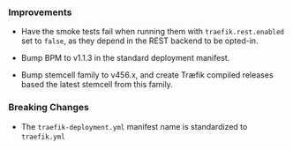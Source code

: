 ### Improvements

- Have the smoke tests fail when running them with `traefik.rest.enabled` set
  to `false`, as they depend in the REST backend to be opted-in.

- Bump BPM to v1.1.3 in the standard deployment manifest.

- Bump stemcell family to v456.x, and create Træfik compiled releases based
  the latest stemcell from this family.


### Breaking Changes

- The `traefik-deployment.yml` manifest name is standardized to `traefik.yml`
